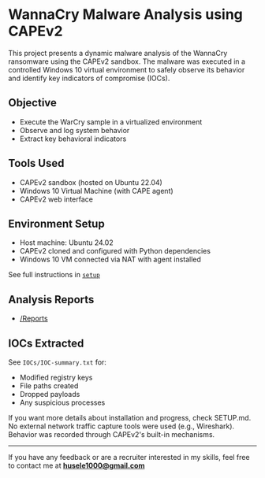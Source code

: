 # WannaCry Malware Analysis using CAPEv2

This project presents a dynamic malware analysis of the WannaCry ransomware using the CAPEv2 sandbox. The malware was executed in a controlled Windows 10 virtual environment to safely observe its behavior and identify key indicators of compromise (IOCs).

## Objective
- Execute the WarCry sample in a virtualized environment
- Observe and log system behavior
- Extract key behavioral indicators

## Tools Used
- CAPEv2 sandbox (hosted on Ubuntu 22.04)
- Windows 10 Virtual Machine (with CAPE agent)
- CAPEv2 web interface

## Environment Setup
- Host machine: Ubuntu 24.02
- CAPEv2 cloned and configured with Python dependencies
- Windows 10 VM connected via NAT with agent installed

See full instructions in [`setup`](SETUP.md)

## Analysis Reports
- [/Reports](report/)

## IOCs Extracted
See `IOCs/IOC-summary.txt` for:
- Modified registry keys
- File paths created
- Dropped payloads
- Any suspicious processes

If you want more details about installation and progress, check SETUP.md.
No external network traffic capture tools were used (e.g., Wireshark). Behavior was recorded through CAPEv2's built-in mechanisms.

---

If you have any feedback or are a recruiter interested in my skills, feel free to contact me at **husele1000@gmail.com**
